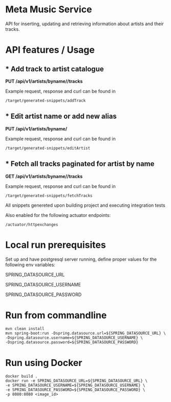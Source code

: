 # Meta Music Service

API for inserting, updating and retrieving information about artists and their tracks.

# API features / Usage

##     * Add track to artist catalogue

**PUT /api/v1/artists/byname/<artistName>/tracks**

Example request, response and curl can be found in

    /target/generated-snippets/addTrack

##     * Edit artist name or add new alias

**PUT /api/v1/artists/byname/<artistName>**

Example request, response and curl can be found in

    /target/generated-snippets/editArtist

##     * Fetch all tracks paginated for artist by name

**GET /api/v1/artists/byname/<artistName>/tracks**

Example request, response and curl can be found in

    /target/generated-snippets/fetchTracks

All snippets genereted upon building project and executing integration tests

Also enabled for the following actuator endpoints:

    /actuator/httpexchanges

# Local run prerequisites

Set up and have postgresql server running, define proper values for the following env variables:

SPRING_DATASOURCE_URL

SPRING_DATASOURCE_USERNAME

SPRING_DATASOURCE_PASSWORD

# Run from commandline

    mvn clean install
    mvn spring-boot:run -Dspring.datasource.url=${SPRING_DATASOURCE_URL} \
    -Dspring.datasource.username=${SPRING_DATASOURCE_USERNAME} \
    -Dspring.datasource.password=${SPRING_DATASOURCE_PASSWORD}

# Run using Docker

    docker build .
    docker run -e SPRING_DATASOURCE_URL=${SPRING_DATASOURCE_URL} \
    -e SPRING_DATASOURCE_USERNAME=${SPRING_DATASOURCE_USERNAME} \
    -e SPRING_DATASOURCE_PASSWORD=${SPRING_DATASOURCE_PASSWORD} \
    -p 8080:8080 <image_id>